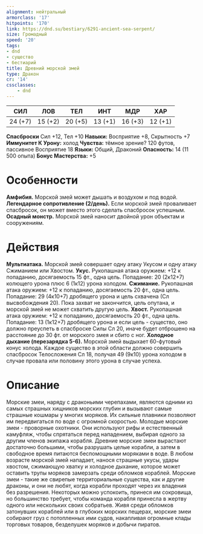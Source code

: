 ```yaml
---
alignment: нейтральный
armorclass: '17'
hitpoints: '170'
link: https://dnd.su/bestiary/6291-ancient-sea-serpent/
size: Громадный
speed: '20'
tags:
- dnd
- существо
- бестиарий
title: Древний морской змей
type: Дракон
cr: '14'
cssclasses:
    - dnd
---
```



| СИЛ | ЛОВ | ТЕЛ | ИНТ | МДР | ХАР |
|---|---|---|---|---|---|
| 24 (+7) | 15 (+2) | 20 (+5) | 13 (+1) | 16 (+3) | 12 (+1) |
**Спасброски** Сил +12, Тел +10
**Навыки:** Восприятие +8, Скрытность +7
**Иммунитет К Урону:** холод
**Чувства:** тёмное зрение? 120 футов, пассивное Восприятие 18
**Языки:** Общий, Драконий
**Опасность:** 14 (11 500 опыта)
**Бонус Мастерства:** +5


# Особенности
**Амфибия.** Морской змей может дышать и воздухом и под водой.
**Легендарное сопротивление (2/день).** Если морской змей проваливает спасбросок, он может вместо этого сделать спасбросок успешным.
**Осадный монстр.** Морской змей наносит двойной урон объектам и сооружениям.


# Действия
**Мультиатака.** Морской змей совершает одну атаку Укусом и одну атаку Сжиманием или Хвостом.
**Укус.** Рукопашная атака оружием: +12 к попаданию, досягаемость 15 фт., одна цель. Попадание: 20 (2к12+7) колющего урона плюс 6 (1к12) урона холодом.
**Сжимание.** Рукопашная атака оружием: +12 к попаданию, досягаемость 20 фт., одна цель. Попадание: 29 (4к10+7) дробящего урона и цель схвачена (Сл высвобождения 20). Пока захват не закончится, цель опутана, и морской змей не может схватить другую цель.
**Хвост.** Рукопашная атака оружием: +12 к попаданию, досягаемость 20 фт., одна цель. Попадание: 13 (1к12+7) дробящего урона и если цель - существо, оно должно преуспеть в спасброске Силы Сл 20, иначе будет отброшено на расстояние до 30 фт. от морского змея и сбито с ног.
**Холодное дыхание (перезарядка 5-6).** Морской змей выдыхает 60-футовый конус холода. Каждое существо в этой области должно совершить спасбросок Телосложения Сл 18, получая 49 (9к10) урона холодом в случае провала или половину этого урона в случае успеха.


# Описание
Морские змеи, наряду с драконьими черепахами, являются одними из самых страшных хищников морских глубин и вызывают самые страшные кошмары у многих моряков. Их сильные плавники позволяют им передвигаться по воде с огромной скоростью. Молодые морские змеи - проворные охотники. Они используют рифы и естественный камуфляж, чтобы спрятаться перед нападением, выбирая одного за другим членов экипажа корабля. Древние морские змеи вырастают достаточно большими, чтобы разрушать целые корабли, а затем в свободное время питаются беспомощными моряками в воде. В любом возрасте морской змей нападает, нанося страшные укусы, удары хвостом, сжимающую хватку и холодное дыхание, которое может оставить трупы моряков замерзать среди обломков кораблей. Морские змеи - такие же свирепые территориальные существа, как и другие драконы, и они не любят, когда корабли проходят через их владения без разрешения. Некоторых можно успокоить, принеся им сокровища, но большинство требует, чтобы команда корабля принесла в жертву одного или нескольких своих собратьев. Живя среди обломков затонувших кораблей или в глубоких морских пещерах, морские змеи собирают груз с потопленных ими судов, накапливая огромные клады торговых товаров, безделушек моряков и добычи пиратов.